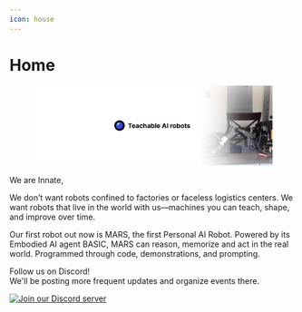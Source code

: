 ```yaml
---
icon: house
---
```


# Home

<figure><img src=".gitbook/assets/Twitter banner.png" alt=""><figcaption></figcaption></figure>

We are Innate,

We don’t want robots confined to factories or faceless logistics centers. We want robots that live in the world with us—machines you can teach, shape, and improve over time.

Our first robot out now is MARS, the first Personal AI Robot. Powered by its Embodied AI agent BASIC, MARS can reason, memorize and act in the real world. Programmed through code, demonstrations, and prompting.





Follow us on Discord! \
We'll be posting more frequent updates and organize events there.

[![Join our Discord server](https://i0.wp.com/nikke.gg/wp-content/uploads/join-us-discord.png?fit=728%2C200\&ssl=1)](https://discord.com/invite/KtkyT97kc7)
